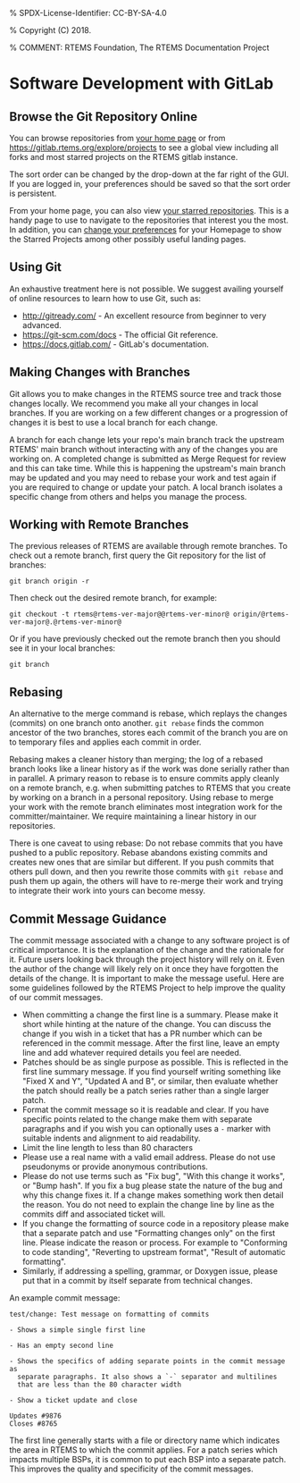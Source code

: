 % SPDX-License-Identifier: CC-BY-SA-4.0

% Copyright (C) 2018.

% COMMENT: RTEMS Foundation, The RTEMS Documentation Project

# Software Development with GitLab

## Browse the Git Repository Online

You can browse repositories from [your home page](https://gitlab.rtems.org)
or from <https://gitlab.rtems.org/explore/projects> to see a global view
including all forks and most starred projects on the RTEMS gitlab instance.

The sort order can be changed by the drop-down at the far right of the GUI. If
you are logged in, your preferences should be saved so that the sort order is
persistent.

From your home page, you can also view
[your starred repositories](https://gitlab.rtems.org/dashboard/projects/starred).
This is a handy page to use to navigate to the repositories that interest you
the most. In addition, you can
[change your preferences](https://gitlab.rtems.org/-/profile/preferences)
for your Homepage to show the Starred Projects among other possibly useful
landing pages.

## Using Git

An exhaustive treatment here is not possible. We suggest availing yourself of
online resources to learn how to use Git, such as:

- <http://gitready.com/> - An excellent resource from beginner to very advanced.
- <https://git-scm.com/docs> - The official Git reference.
- <https://docs.gitlab.com/> - GitLab's documentation.

## Making Changes with Branches

Git allows you to make changes in the RTEMS source tree and track those changes
locally. We recommend you make all your changes in local branches. If you are
working on a few different changes or a progression of changes it is best to
use a local branch for each change.

A branch for each change lets your repo's main branch track the upstream
RTEMS' main branch without interacting with any of the changes you are
working on. A completed change is submitted as Merge Request for review
and this can take time. While this is happening the upstream's main branch
may be updated and you may need to rebase your work and test again if you are
required to change or update your patch. A local branch isolates a specific
change from others and helps you manage the process.

## Working with Remote Branches

The previous releases of RTEMS are available through remote branches. To check
out a remote branch, first query the Git repository for the list of branches:

```shell
git branch origin -r
```

Then check out the desired remote branch, for example:

```shell
git checkout -t rtems@rtems-ver-major@@rtems-ver-minor@ origin/@rtems-ver-major@.@rtems-ver-minor@
```

Or if you have previously checked out the remote branch then you should see it
in your local branches:

```shell
git branch
```

## Rebasing

An alternative to the merge command is rebase, which replays the changes
(commits) on one branch onto another. `git rebase` finds the common ancestor
of the two branches, stores each commit of the branch you are on to temporary
files and applies each commit in order.

Rebasing makes a cleaner history than merging; the log of a rebased branch
looks like a linear history as if the work was done serially rather than in
parallel. A primary reason to rebase is to ensure commits apply cleanly on a
remote branch, e.g. when submitting patches to RTEMS that you create by working
on a branch in a personal repository. Using rebase to merge your work with the
remote branch eliminates most integration work for the committer/maintainer.
We require maintaining a linear history in our repositories.

There is one caveat to using rebase: Do not rebase commits that you have pushed
to a public repository. Rebase abandons existing commits and creates new ones
that are similar but different. If you push commits that others pull down, and
then you rewrite those commits with `git rebase` and push them up again, the
others will have to re-merge their work and trying to integrate their work
into yours can become messy.

## Commit Message Guidance

The commit message associated with a change to any software project
is of critical importance. It is the explanation of the change and the
rationale for it. Future users looking back through the project history
will rely on it. Even the author of the change will likely rely on it
once they have forgotten the details of the change. It is important to
make the message useful. Here are some guidelines followed by the RTEMS
Project to help improve the quality of our commit messages.

- When committing a change the first line is a summary. Please make it short
  while hinting at the nature of the change. You can discuss the change
  if you wish in a ticket that has a PR number which can be referenced in
  the commit message. After the first line, leave an empty line and add
  whatever required details you feel are needed.
- Patches should be as single purpose as possible. This is reflected in
  the first line summary message. If you find yourself writing something
  like "Fixed X and Y", "Updated A and B", or similar, then evaluate
  whether the patch should really be a patch series rather than a single
  larger patch.
- Format the commit message so it is readable and clear. If you have
  specific points related to the change make them with separate paragraphs
  and if you wish you can optionally uses a `-` marker with suitable
  indents and alignment to aid readability.
- Limit the line length to less than 80 characters
- Please use a real name with a valid email address. Please do not use
  pseudonyms or provide anonymous contributions.
- Please do not use terms such as "Fix bug", "With this change it
  works", or "Bump hash". If you fix a bug please state the nature of the
  bug and why this change fixes it. If a change makes something work then
  detail the reason. You do not need to explain the change line by line
  as the commits diff and associated ticket will.
- If you change the formatting of source code in a repository please
  make that a separate patch and use "Formatting changes only" on the first
  line. Please indicate the reason or process. For example to "Conforming
  to code standing", "Reverting to upstream format", "Result of automatic
  formatting".
- Similarly, if addressing a spelling, grammar, or Doxygen issue, please
  put that in a commit by itself separate from technical changes.

An example commit message:

```shell
test/change: Test message on formatting of commits

- Shows a simple single first line

- Has an empty second line

- Shows the specifics of adding separate points in the commit message as
  separate paragraphs. It also shows a `-` separator and multilines
  that are less than the 80 character width

- Show a ticket update and close

Updates #9876
Closes #8765
```

The first line generally starts with a file or directory name which
indicates the area in RTEMS to which the commit applies. For a patch
series which impacts multiple BSPs, it is common to put each BSP into
a separate patch. This improves the quality and specificity of the
commit messages.

```{include} ../../common/content/merge-request-creation.rst
```

```{include} ../../common/content/merge-request-review.rst
```
